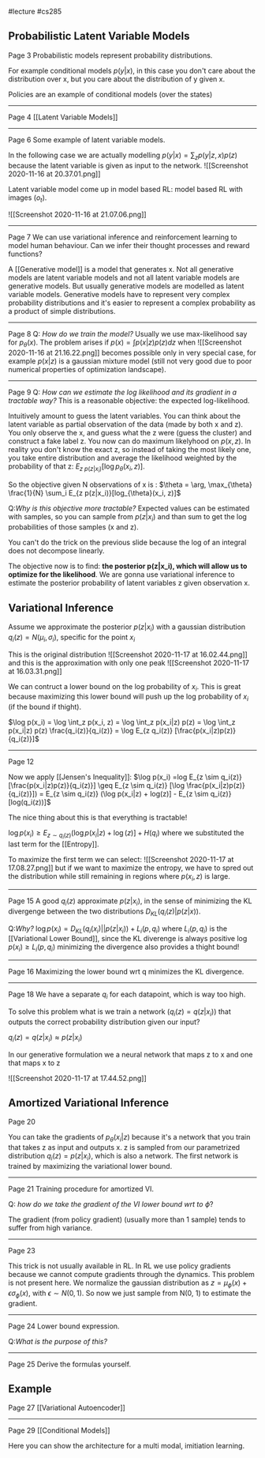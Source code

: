 #lecture 
#cs285 

## Probabilistic Latent Variable Models

Page 3
Probabilistic models represent probability distributions. 

For example conditional models $p(y|x)$, in this case you don't care about the distribution over x, but you care about the distribution of y given x. 

Policies are an example of conditional models (over the states)

---
Page 4
[[Latent Variable Models]]

---
Page 6
Some example of latent variable models.

In the following case we are actually modelling $p(y|x) = \sum_z p(y|z, x) p(z)$ because the latent variable is given as input to the network. 
![[Screenshot 2020-11-16 at 20.37.01.png]]

Latent variable model come up in model based RL: model based RL with images ($o_t$). 

![[Screenshot 2020-11-16 at 21.07.06.png]]

---
Page 7
We can use variational inference and reinforcement learning to model human behaviour. Can we infer their thought processes and reward functions?


A [[Generative model]] is a model that generates x. Not all generative models are latent variable models and not all latent variable models are generative models. But usually generative models are modelled as latent variable models. Generative models have to represent very complex probability distributions and it's easier to represent a complex probability as a product of simple distributions. 


---
Page 8
Q: *How do we train the model?*
Usually we use max-likelihood say for $p_{\theta}(x)$.
The problem arises if $p(x) = \int p(x|z) p(z) dz$  when 
![[Screenshot 2020-11-16 at 21.16.22.png]]
becomes possible only in very special case, for example $p(x|z)$ is a gaussian mixture model (still not very good due to poor numerical properties of optimization landscape).

---
Page 9
Q: *How can we estimate the log likelihood and its gradient in a tractable way?*
This is a reasonable objective: the expected log-likelihood. 

Intuitively amount to guess the latent variables. You can think about the latent variable as partial observation of the data (made by both x and z). You only observe the x, and guess what the z were (guess the cluster) and construct a fake label z. You now can do maximum likelyhood on $p(x, z)$. In reality you don't know the exact z, so instead of taking the most likely one, you take entire distribution and average the likelihood weighted by the probability of that z: $E_{z ~ p(z|x_i)}[\log p_{\theta} (x_i, z)]$.

So the objective given N observations of x is :
$\theta = \arg, \max_{\theta} \frac{1}{N} \sum_i E_{z p(z|x_i)}[log_{\theta}(x_i, z)]$

Q:*Why is this objective more tractable?*
Expected values can be estimated with samples, so you can sample from $p(z|x_i)$ and than sum to get the log probabilities of those samples (x and z).

You can't do the trick on the previous slide because the log of an integral does not decompose linearly. 

The objective now is to find: **the posterior p(z|x_i), which will allow us to optimize for the likelihood**. We are gonna use variational inference to estimate the posterior probability of latent variables z given observation x. 


## Variational Inference
Assume we approximate the posterior $p(z|x_i)$ with a gaussian distribution $q_i(z) = N(\mu_i, \sigma_i)$, specific for the point $x_i$

This is the original distribution 
![[Screenshot 2020-11-17 at 16.02.44.png]]
and this is the approximation with only one peak
![[Screenshot 2020-11-17 at 16.03.31.png]]

We can contruct a lower bound on the log probability of $x_i$. This is great because maximizing this lower bound will push up the log probability of $x_i$ (if the bound if thight). 

$\log p(x_i) = \log \int_z p(x_i, z) = \log \int_z p(x_i|z) p(z) = \log \int_z p(x_i|z) p(z) \frac{q_i(z)}{q_i(z)} = \log E_{z q_i(z)} [\frac{p(x_i|z)p(z)}{q_i(z)}]$

---
Page 12

Now we apply [[Jensen's Inequality]]:
$\log p(x_i) =log E_{z \sim q_i(z)} [\frac{p(x_i|z)p(z)}{q_i(z)}] \geq E_{z \sim q_i(z)} [\log \frac{p(x_i|z)p(z)}{q_i(z)}])  =  E_{z \sim q_i(z)} (\log p(x_i|z) + log(z)] -  E_{z \sim q_i(z)} [log(q_i(z))]$

The nice thing about this is that everything is tractable!

$\log p(x_i) \geq  E_{z \sim q_i(z)} (\log p(x_i|z) + \log(z)] + H(q_i)$
where we substituted the last term for the [[Entropy]].

To maximize the first term we can select:
![[Screenshot 2020-11-17 at 17.08.27.png]]
but if we want to maximize the entropy, we have to spred out the distribution while still remaining in regions where $p(x_i, z)$ is large.

---
Page 15
A good $q_i(z)$ approximate $p(z|x_i)$, in the sense of minimizing the KL divergenge between the two distributions $D_{KL}(q_i(z)|p(z|x))$.

Q:*Why?*
$\log p(x_i) = D_{KL}(q_{i}(x_i)||p(z|x_i)) + L_{i}(p, q_i)$
where $L_{i}(p, q_i)$ is the [[Variational Lower Bound]],  since the KL diverenge is always positive
$\log p(x_i) \geq L_{i}(p, q_i)$
minimizing the divergence also provides a thight bound!

---
Page 16
Maximizing the lower bound wrt q minimizes the KL divergence.

---
Page 18
We have a separate $q_i$ for each datapoint, which is way too high.

To solve this problem what is we train a network ($q_i(z) = q(z|x_i)$) that outputs the correct probability distribution given our input?

$q_i(z) = q(z|x_i) \approx p(z|x_i)$

In our generative formulation we a neural network that maps z to x and one that maps x to z

![[Screenshot 2020-11-17 at 17.44.52.png]]

## Amortized Variational Inference 
Page 20

You can take the gradients of  $p_{\theta}(x_i|z)$ because it's a network that you train that takes z as input and outputs x. z is sampled from our parametrized distribution $q_i(z) = p(z|x_i)$, which is also a network.
The first network is trained by maximizing the variational lower bound. 

---
Page 21 
Training procedure for amortized VI.

Q: *how do we take the gradient of the VI lower bound wrt to $\phi$*?

The gradient (from policy gradient) (usually more than 1 sample) tends to suffer from high variance. 

---
Page 23

This trick is not usually available in RL. In RL we use policy gradients because we cannot compute gradients through the dynamics. 
This problem is not present here. 
We normalize the gaussian distribution as  $z = \mu_{\phi}(x) + \epsilon \sigma_{\phi}(x)$, with $\epsilon \sim N(0, 1)$. So now we just sample from N(0, 1) to estimate the gradient.

---
Page 24
Lower bound expression. 

Q:*What is the purpose of this?*

---
Page 25
Derive the formulas yourself.


## Example
Page 27
[[Variational Autoencoder]]

---
Page 29 
[[Conditional Models]]

Here you can show the architecture for a multi modal, imitiation learning. 




